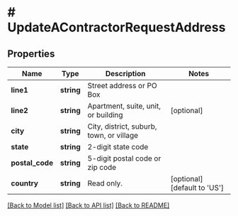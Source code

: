 # # UpdateAContractorRequestAddress

## Properties

Name | Type | Description | Notes
------------ | ------------- | ------------- | -------------
**line1** | **string** | Street address or PO Box |
**line2** | **string** | Apartment, suite, unit, or building | [optional]
**city** | **string** | City, district, suburb, town, or village |
**state** | **string** | 2-digit state code |
**postal_code** | **string** | 5-digit postal code or zip code |
**country** | **string** | Read only. | [optional] [default to 'US']

[[Back to Model list]](../../README.md#models) [[Back to API list]](../../README.md#endpoints) [[Back to README]](../../README.md)
